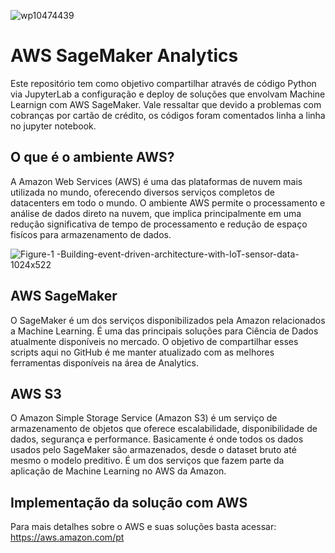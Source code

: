 ![wp10474439](https://user-images.githubusercontent.com/91103250/213894157-5a19e638-f401-44f2-bcf4-d52c1222bdc2.png)
# AWS SageMaker Analytics
Este repositório tem como objetivo compartilhar através de código Python via JupyterLab a configuração e deploy de soluções que envolvam Machine Learnign com AWS SageMaker. Vale ressaltar que devido a problemas com cobranças por cartão de crédito, os códigos foram comentados linha a linha no jupyter notebook.

## O que é o ambiente AWS?
A Amazon Web Services (AWS) é uma das plataformas de nuvem mais utilizada no mundo, oferecendo diversos serviços completos de datacenters em todo o mundo. 
O ambiente AWS permite o processamento e análise de dados direto na nuvem, que implica principalmente em uma redução significativa de tempo de processamento e redução de espaço fisícos para armazenamento de dados.

![Figure-1 -Building-event-driven-architecture-with-IoT-sensor-data-1024x522](https://user-images.githubusercontent.com/91103250/229353631-4ac53c85-445b-4005-9ecb-9679f9d10c29.png)

## AWS SageMaker
O SageMaker é um dos serviços disponibilizados pela Amazon relacionados a Machine Learning. É uma das principais soluções para Ciência de Dados atualmente disponíveis no mercado. O objetivo de compartilhar esses scripts aqui no GitHub é me manter atualizado com as melhores ferramentas disponíveis na área de Analytics.

## AWS S3

O Amazon Simple Storage Service (Amazon S3) é um serviço de armazenamento de objetos que oferece escalabilidade, disponibilidade de dados, segurança e performance. Basicamente é onde todos os dados usados pelo SageMaker são armazenados, desde o dataset bruto até mesmo o modelo preditivo. É um dos serviços que fazem parte da aplicação de Machine Learning no AWS da Amazon.


## Implementação da solução com AWS


Para mais detalhes sobre o AWS e suas soluções basta acessar: https://aws.amazon.com/pt

